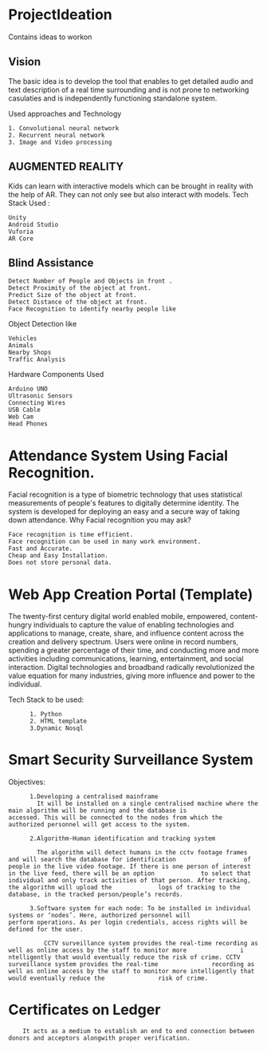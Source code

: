 # ProjectIdeation
Contains ideas to workon 

## Vision

The basic idea is to develop the tool that enables to get detailed audio and text description of a real time surrounding and is not prone to networking casulaties and is independently functioning standalone system.

Used approaches and Technology

    1. Convolutional neural network
    2. Recurrent neural network
    3. Image and Video processing

## AUGMENTED REALITY

Kids can learn with interactive models which can be brought in reality with the help of AR. They can not only see but also interact with models.
Tech Stack Used :

    Unity
    Android Studio
    Vuforia
    AR Core

## Blind Assistance

    Detect Number of People and Objects in front .
    Detect Proximity of the object at front.
    Predict Size of the object at front.
    Detect Distance of the object at front.
    Face Recognition to identify nearby people like
    
Object Detection like

    Vehicles
    Animals
    Nearby Shops
    Traffic Analysis
    
Hardware Components Used

    Arduino UNO
    Ultrasonic Sensors
    Connecting Wires
    USB Cable
    Web Cam
    Head Phones
    
# Attendance System Using Facial Recognition.

Facial recognition is a type of biometric technology that uses statistical measurements of people's features to digitally determine identity. The system is developed for deploying an easy and a secure way of taking down attendance.
Why Facial recognition you may ask?

    Face recognition is time efficient.
    Face recognition can be used in many work environment.
    Fast and Accurate.
    Cheap and Easy Installation.
    Does not store personal data.

# Web App Creation Portal (Template)

The twenty-first century digital world enabled mobile, empowered, content-hungry individuals to capture the value of enabling technologies and applications to manage, create, share, and influence content across the creation and delivery spectrum. Users were online in record numbers, spending a greater percentage of their time, and conducting more and more activities including communications, learning, entertainment, and social interaction. Digital technologies and broadband radically revolutionized the value equation for many industries, giving more influence and power to the individual.      

Tech Stack to be used:

          1. Python
          2. HTML template
          3.Dynamic Nosql
          
# Smart Security Surveillance System
Objectives:

          1.Developing a centralised mainframe
            It will be installed on a single centralised machine where the main algorithm will be running and the database is             accessed. This will be connected to the nodes from which the authorized personnel will get access to the system.
            
          2.Algorithm-Human identification and tracking system

            The algorithm will detect humans in the cctv footage frames and will search the database for identification                   of people in the live video footage. If there is one person of interest in the live feed, there will be an option             to select that individual and only track activities of that person. After tracking, the algorithm will upload the             logs of tracking to the database, in the tracked person/people’s records.
            
          3.Software system for each node: To be installed in individual systems or ‘nodes’. Here, authorized personnel will             perform operations. As per login credentials, access rights will be defined for the user.

              CCTV surveillance system provides the real-time recording as well as online access by the staff to monitor more               i ntelligently that would eventually reduce the risk of crime. CCTV surveillance system provides the real-time               recording as well as online access by the staff to monitor more intelligently that would eventually reduce the               risk of crime.
              
# Certificates on Ledger
        It acts as a medium to establish an end to end connection between donors and acceptors alongwith proper verification.
  
